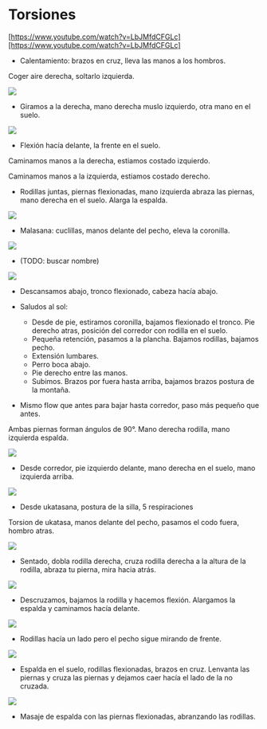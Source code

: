 # Torsiones

[https://www.youtube.com/watch?v=LbJMfdCFGLc][https://www.youtube.com/watch?v=LbJMfdCFGLc]

* Calentamiento: brazos en cruz, lleva las manos a los hombros.

Coger aire derecha, soltarlo izquierda.

![](torsiones/001.png)


* Giramos a la derecha, mano derecha muslo izquierdo, otra mano en el suelo.

![](torsiones/002.png)

* Flexión hacía delante, la frente en el suelo.

Caminamos manos a la derecha, estiamos costado izquierdo.

Caminamos manos a la izquierda, estiamos costado derecho.

* Rodillas juntas, piernas flexionadas, mano izquierda abraza las piernas, mano derecha en el suelo. Alarga la espalda.

![](torsiones/003.png)

* Malasana: cuclillas, manos delante del pecho, eleva la coronilla.

![](torsiones/004.png)

* (TODO: buscar nombre)

![](torsiones/005.png)

* Descansamos abajo, tronco flexionado, cabeza hacía abajo.

* Saludos al sol:
    * Desde de pie, estiramos coronilla, bajamos flexionado el tronco. Pie derecho atras, posición del corredor con rodilla en el suelo.
    * Pequeña retención, pasamos  a la plancha. Bajamos rodillas, bajamos pecho.
    * Extensión lumbares.
    * Perro boca abajo.
    * Pie derecho entre las manos.
    * Subimos. Brazos por fuera hasta arriba, bajamos brazos postura de la montaña.

* Mismo flow que antes para bajar hasta corredor, paso más pequeño que antes.

Ambas piernas forman ángulos de 90°. Mano derecha rodilla, mano izquierda espalda.

![](torsiones/006.png)

* Desde corredor, pie izquierdo delante, mano derecha en el suelo, mano izquierda arriba.

![](torsiones/007.png)

* Desde ukatasana, postura de la silla, 5 respiraciones

Torsion de ukatasa, manos delante del pecho, pasamos el codo fuera, hombro atras.

![](torsiones/008.png)

* Sentado, dobla rodilla derecha, cruza rodilla derecha a la altura de la rodilla, abraza tu pierna, mira hacia atrás.

![](torsiones/009.png)

* Descruzamos, bajamos la rodilla y hacemos flexión. Alargamos la espalda y caminamos hacía delante.

![](torsiones/010.png)

* Rodillas hacía un lado pero el pecho sigue mirando de frente.

![](torsiones/011.png)

* Espalda en el suelo, rodillas flexionadas, brazos en cruz. Lenvanta las piernas y cruza las piernas y dejamos caer hacía el lado de la no cruzada.

![](torsiones/012.png)

* Masaje de espalda con las piernas flexionadas, abranzando las rodillas.

